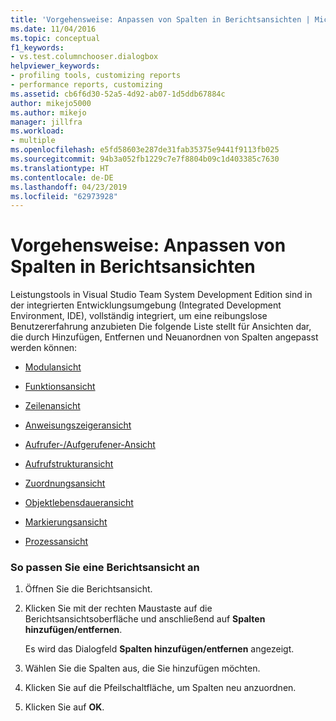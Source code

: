 ```yaml
---
title: 'Vorgehensweise: Anpassen von Spalten in Berichtsansichten | Microsoft-Dokumentation'
ms.date: 11/04/2016
ms.topic: conceptual
f1_keywords:
- vs.test.columnchooser.dialogbox
helpviewer_keywords:
- profiling tools, customizing reports
- performance reports, customizing
ms.assetid: cb6f6d30-52a5-4d92-ab07-1d5ddb67884c
author: mikejo5000
ms.author: mikejo
manager: jillfra
ms.workload:
- multiple
ms.openlocfilehash: e5fd58603e287de31fab35375e9441f9113fb025
ms.sourcegitcommit: 94b3a052fb1229c7e7f8804b09c1d403385c7630
ms.translationtype: HT
ms.contentlocale: de-DE
ms.lasthandoff: 04/23/2019
ms.locfileid: "62973928"
---
```

# <a name="how-to-customize-report-view-columns"></a>Vorgehensweise: Anpassen von Spalten in Berichtsansichten
Leistungstools in Visual Studio Team System Development Edition sind in der integrierten Entwicklungsumgebung (Integrated Development Environment, IDE), vollständig integriert, um eine reibungslose Benutzererfahrung anzubieten Die folgende Liste stellt für Ansichten dar, die durch Hinzufügen, Entfernen und Neuanordnen von Spalten angepasst werden können:

- [Modulansicht](../profiling/modules-view.md)

- [Funktionsansicht](../profiling/functions-view.md)

- [Zeilenansicht](../profiling/lines-view.md)

- [Anweisungszeigeransicht](../profiling/instruction-pointers-ips-view.md)

- [Aufrufer-/Aufgerufener-Ansicht](../profiling/caller-callee-view.md)

- [Aufrufstrukturansicht](../profiling/call-tree-view.md)

- [Zuordnungsansicht](../profiling/dotnet-memory-allocations-view.md)

- [Objektlebensdaueransicht](../profiling/object-lifetime-view.md)

- [Markierungsansicht](../profiling/marks-view.md)

- [Prozessansicht](../profiling/process-view.md)

### <a name="to-customize-a-report-view"></a>So passen Sie eine Berichtsansicht an

1. Öffnen Sie die Berichtsansicht.

2. Klicken Sie mit der rechten Maustaste auf die Berichtsansichtsoberfläche und anschließend auf **Spalten hinzufügen/entfernen**.

     Es wird das Dialogfeld **Spalten hinzufügen/entfernen** angezeigt.

3. Wählen Sie die Spalten aus, die Sie hinzufügen möchten.

4. Klicken Sie auf die Pfeilschaltfläche, um Spalten neu anzuordnen.

5. Klicken Sie auf **OK**.